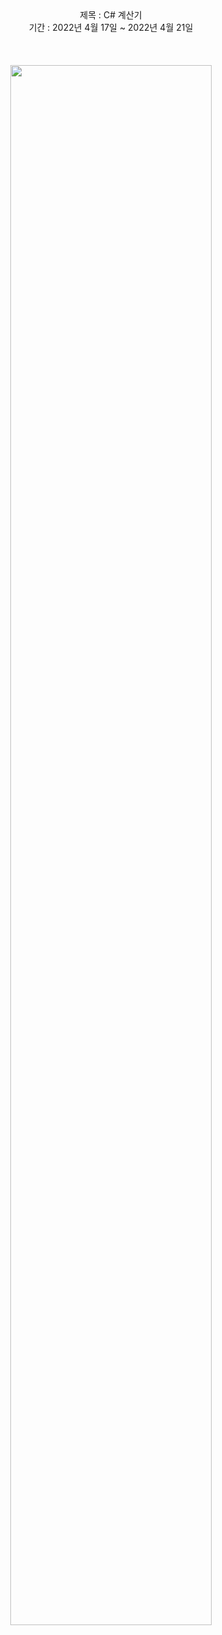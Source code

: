 <div align="center">
제목 : C# 계산기</br>
기간 : 2022년 4월 17일 ~ 2022년 4월 21일</br></br></br></br>

<img width="80%" src="https://user-images.githubusercontent.com/103883791/164268732-90e36baf-508b-436d-94e2-849baa56e77e.png"/>
</div>

